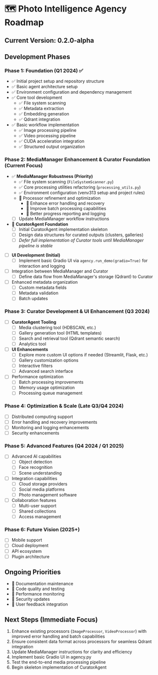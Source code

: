 # 🗺️ Photo Intelligence Agency Roadmap

## Current Version: 0.2.0-alpha

## Development Phases

### Phase 1: Foundation (Q1 2024) ✅
- ✅ Initial project setup and repository structure
- ✅ Basic agent architecture setup
- ✅ Environment configuration and dependency management
- ✅ Core tool development
  - ✅ File system scanning
  - ✅ Metadata extraction
  - ✅ Embedding generation
  - ✅ Qdrant integration
- ✅ Basic workflow implementation
  - ✅ Image processing pipeline
  - ✅ Video processing pipeline
  - ✅ CUDA acceleration integration
  - ✅ Structured output organization

### Phase 2: MediaManager Enhancement & Curator Foundation (Current Focus)
- ✅ **MediaManager Robustness (Priority)**
  - ✅ File system scanning (`FileSystemScanner.py`)
  - ✅ Core processing utilities refactoring (`processing_utils.py`)
  - ✅ Environment configuration (venv313 setup and project rules)
  - 🔄 Processor refinement and optimization
    - 🔄 Enhance error handling and recovery
    - 🔄 Improve batch processing capabilities
    - 🔄 Better progress reporting and logging
  - [ ] Update MediaManager workflow instructions
- 🔄 **CuratorAgent Foundation**
  - [ ] Initial CuratorAgent implementation skeleton
  - [ ] Design data structures for curated outputs (clusters, galleries)
  - [ ] *Defer full implementation of Curator tools until MediaManager pipeline is stable*
- [ ] **UI Development (Initial)**
  - [ ] Implement basic Gradio UI via `agency.run_demo(gradio=True)` for interaction and logging
- [ ] Integration between MediaManager and Curator
  - [ ] Define data flow from MediaManager's storage (Qdrant) to Curator
- [ ] Enhanced metadata organization
  - [ ] Custom metadata fields
  - [ ] Metadata validation
  - [ ] Batch updates

### Phase 3: Curator Development & UI Enhancement (Q3 2024)
- [ ] **CuratorAgent Tooling**
  - [ ] Media clustering tool (HDBSCAN, etc.)
  - [ ] Gallery generation tool (HTML templates)
  - [ ] Search and retrieval tool (Qdrant semantic search)
  - [ ] Analytics tool
- [ ] **UI Enhancements**
  - [ ] Explore more custom UI options if needed (Streamlit, Flask, etc.)
  - [ ] Gallery customization options
  - [ ] Interactive filters
  - [ ] Advanced search interface
- [ ] Performance optimization
  - [ ] Batch processing improvements
  - [ ] Memory usage optimization
  - [ ] Processing queue management

### Phase 4: Optimization & Scale (Late Q3/Q4 2024)
- [ ] Distributed computing support
- [ ] Error handling and recovery improvements
- [ ] Monitoring and logging enhancements
- [ ] Security enhancements

### Phase 5: Advanced Features (Q4 2024 / Q1 2025)
- [ ] Advanced AI capabilities
  - [ ] Object detection
  - [ ] Face recognition
  - [ ] Scene understanding
- [ ] Integration capabilities
  - [ ] Cloud storage providers
  - [ ] Social media platforms
  - [ ] Photo management software
- [ ] Collaboration features
  - [ ] Multi-user support
  - [ ] Shared collections
  - [ ] Access management

### Phase 6: Future Vision (2025+)
- [ ] Mobile support
- [ ] Cloud deployment
- [ ] API ecosystem
- [ ] Plugin architecture

## Ongoing Priorities
- 🔄 Documentation maintenance
- 🔄 Code quality and testing
- 🔄 Performance monitoring
- 🔄 Security updates
- 🔄 User feedback integration

## Next Steps (Immediate Focus)
1. Enhance existing processors (`ImageProcessor`, `VideoProcessor`) with improved error handling and batch capabilities
2. Ensure consistent data format across processors for seamless Qdrant integration
3. Update MediaManager instructions for clarity and efficiency
4. Implement basic Gradio UI in agency.py
5. Test the end-to-end media processing pipeline
6. Begin skeleton implementation of CuratorAgent